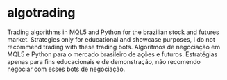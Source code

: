 # algotrading
Trading algorithms in MQL5 and Python for the brazilian stock and futures market. Strategies only for educational and showcase purposes, I do not recommend trading with these trading bots.
Algoritmos de negociação em MQL5 e Python para o mercado brasileiro de ações e futuros. Estratégias apenas para fins educacionais e de demonstração, não recomendo negociar com esses bots de negociação.
